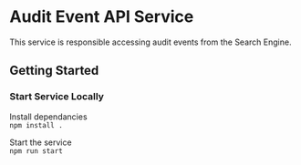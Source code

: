 # Audit Event API Service

This service is responsible accessing audit events from the Search Engine.


## Getting Started
### Start Service Locally
Install dependancies
<br>
<code>npm install .</code>
<br>

Start the service
<br>
<code>npm run start </code>




